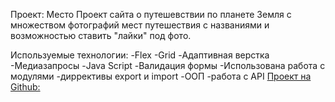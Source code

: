 Проект: Место
Проект сайта о путешевствии по планете Земля с множеством фотографий мест путешествия с названиями и возможностью ставить "лайки" под фото.


Используемые технологии:
-Flex
-Grid
-Адаптивная верстка
-Медиазапросы
-Java Script
-Валидация формы
-Использована работа с модулями
-диррективы export и import
-ООП
-работа с API
[Прoект на Github:](https://dorofeeva-olga74.github.io/Mesto)